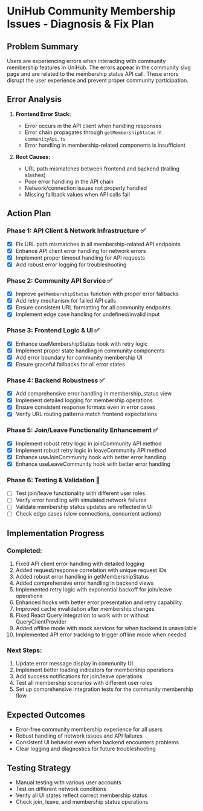# UniHub Community Membership Issues - Diagnosis & Fix Plan

## Problem Summary
Users are experiencing errors when interacting with community membership features in UniHub. The errors appear in the community slug page and are related to the membership status API call. These errors disrupt the user experience and prevent proper community participation.

## Error Analysis
1. **Frontend Error Stack:**
   - Error occurs in the API client when handling responses
   - Error chain propagates through `getMembershipStatus` in `communityApi.ts`
   - Error handling in membership-related components is insufficient

2. **Root Causes:**
   - URL path mismatches between frontend and backend (trailing slashes)
   - Poor error handling in the API chain
   - Network/connection issues not properly handled
   - Missing fallback values when API calls fail

## Action Plan

### Phase 1: API Client & Network Infrastructure ✅
- [x] Fix URL path mismatches in all membership-related API endpoints
- [x] Enhance API client error handling for network errors
- [x] Implement proper timeout handling for API requests 
- [x] Add robust error logging for troubleshooting

### Phase 2: Community API Service ✅
- [x] Improve `getMembershipStatus` function with proper error fallbacks
- [x] Add retry mechanism for failed API calls
- [x] Ensure consistent URL formatting for all community endpoints
- [x] Implement edge case handling for undefined/invalid input

### Phase 3: Frontend Logic & UI ✅
- [x] Enhance useMembershipStatus hook with retry logic
- [x] Implement proper state handling in community components
- [x] Add error boundary for community membership UI
- [x] Ensure graceful fallbacks for all error states

### Phase 4: Backend Robustness ✅
- [x] Add comprehensive error handling in membership_status view
- [x] Implement detailed logging for membership operations
- [x] Ensure consistent response formats even in error cases
- [x] Verify URL routing patterns match frontend expectations

### Phase 5: Join/Leave Functionality Enhancement ✅
- [x] Implement robust retry logic in joinCommunity API method
- [x] Implement robust retry logic in leaveCommunity API method
- [x] Enhance useJoinCommunity hook with better error handling
- [x] Enhance useLeaveCommunity hook with better error handling

### Phase 6: Testing & Validation 🔄
- [ ] Test join/leave functionality with different user roles
- [ ] Verify error handling with simulated network failures
- [ ] Validate membership status updates are reflected in UI
- [ ] Check edge cases (slow connections, concurrent actions)

## Implementation Progress

### Completed:
1. Fixed API client error handling with detailed logging
2. Added request/response correlation with unique request IDs
3. Added robust error handling in getMembershipStatus
4. Added comprehensive error handling in backend views
5. Implemented retry logic with exponential backoff for join/leave operations
6. Enhanced hooks with better error presentation and retry capability
7. Improved cache invalidation after membership changes
8. Fixed React Query integration to work with or without QueryClientProvider
9. Added offline mode with mock services for when backend is unavailable
10. Implemented API error tracking to trigger offline mode when needed

### Next Steps:
1. Update error message display in community UI
2. Implement better loading indicators for membership operations
3. Add success notifications for join/leave operations
4. Test all membership scenarios with different user roles
5. Set up comprehensive integration tests for the community membership flow

## Expected Outcomes
- Error-free community membership experience for all users
- Robust handling of network issues and API failures
- Consistent UI behavior even when backend encounters problems
- Clear logging and diagnostics for future troubleshooting

## Testing Strategy
- Manual testing with various user accounts
- Test on different network conditions
- Verify all UI states reflect correct membership status
- Check join, leave, and membership status operations 